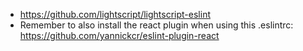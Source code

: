 * https://github.com/lightscript/lightscript-eslint
* Remember to also install the react plugin when using this .eslintrc: https://github.com/yannickcr/eslint-plugin-react